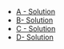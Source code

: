 - [A - Solution](https://github.com/SohagMollik/Codeforces-Online-Judge-Solution/tree/main/A%20-%20Solution) 
- [B- Solution](https://github.com/SohagMollik/Codeforces-Online-Judge-Solution/tree/main/B%20-%20Solution)
- [C - Solution](https://github.com/SohagMollik/Codeforces-Online-Judge-Solution/tree/main/C%20-%20Solution)
- [D- Solution](https://github.com/SohagMollik/Codeforces-Online-Judge-Solution/tree/main/D%20-%20Solution)
